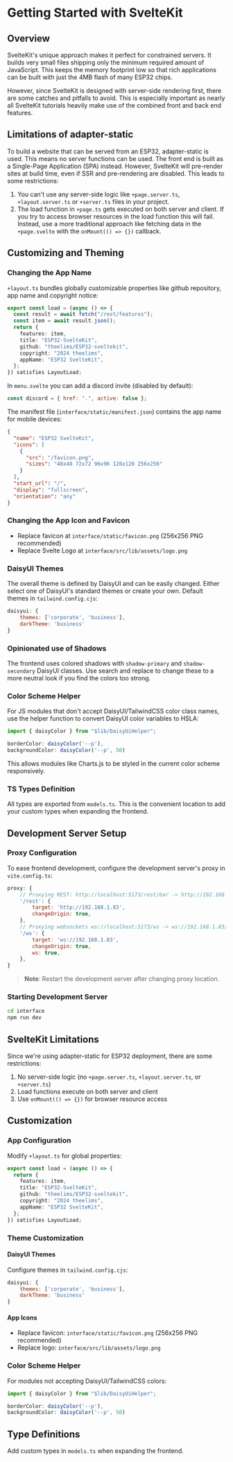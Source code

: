 # Getting Started with SvelteKit

## Overview

SvelteKit's unique approach makes it perfect for constrained servers. It builds very small files shipping only the minimum required amount of JavaScript. This keeps the memory footprint low so that rich applications can be built with just the 4MB flash of many ESP32 chips.

However, since SvelteKit is designed with server-side rendering first, there are some catches and pitfalls to avoid. This is especially important as nearly all SvelteKit tutorials heavily make use of the combined front and back end features.

## Limitations of adapter-static

To build a website that can be served from an ESP32, adapter-static is used. This means no server functions can be used. The front end is built as a Single-Page Application (SPA) instead. However, SvelteKit will pre-render sites at build time, even if SSR and pre-rendering are disabled. This leads to some restrictions:

1. You can't use any server-side logic like `+page.server.ts`, `+layout.server.ts` or `+server.ts` files in your project.
2. The load function in `+page.ts` gets executed on both server and client. If you try to access browser resources in the load function this will fail. Instead, use a more traditional approach like fetching data in the `+page.svelte` with the `onMount(() => {})` callback.

## Customizing and Theming

### Changing the App Name

`+layout.ts` bundles globally customizable properties like github repository, app name and copyright notice:

```typescript
export const load = (async () => {
  const result = await fetch("/rest/features");
  const item = await result.json();
  return {
    features: item,
    title: "ESP32-SvelteKit",
    github: "theelims/ESP32-sveltekit",
    copyright: "2024 theelims",
    appName: "ESP32 SvelteKit",
  };
}) satisfies LayoutLoad;
```

In `menu.svelte` you can add a discord invite (disabled by default):

```javascript
const discord = { href: ".", active: false };
```

The manifest file (`interface/static/manifest.json`) contains the app name for mobile devices:

```json
{
  "name": "ESP32 SvelteKit",
  "icons": [
    {
      "src": "/favicon.png",
      "sizes": "48x48 72x72 96x96 128x128 256x256"
    }
  ],
  "start_url": "/",
  "display": "fullscreen",
  "orientation": "any"
}
```

### Changing the App Icon and Favicon

- Replace favicon at `interface/static/favicon.png` (256x256 PNG recommended)
- Replace Svelte Logo at `interface/src/lib/assets/logo.png`

### DaisyUI Themes

The overall theme is defined by DaisyUI and can be easily changed. Either select one of DaisyUI's standard themes or create your own. Default themes in `tailwind.config.cjs`:

```javascript
daisyui: {
    themes: ['corporate', 'business'],
    darkTheme: 'business'
}
```

### Opinionated use of Shadows

The frontend uses colored shadows with `shadow-primary` and `shadow-secondary` DaisyUI classes. Use search and replace to change these to a more neutral look if you find the colors too strong.

### Color Scheme Helper

For JS modules that don't accept DaisyUI/TailwindCSS color class names, use the helper function to convert DaisyUI color variables to HSLA:

```javascript
import { daisyColor } from "$lib/DaisyUiHelper";

borderColor: daisyColor('--p'),
backgroundColor: daisyColor('--p', 50)
```

This allows modules like Charts.js to be styled in the current color scheme responsively.

### TS Types Definition

All types are exported from `models.ts`. This is the convenient location to add your custom types when expanding the frontend.

## Development Server Setup

### Proxy Configuration

To ease frontend development, configure the development server's proxy in `vite.config.ts`:

```javascript
proxy: {
    // Proxying REST: http://localhost:5173/rest/bar -> http://192.168.1.83/rest/bar
    '/rest': {
        target: 'http://192.168.1.83',
        changeOrigin: true,
    },
    // Proxying websockets ws://localhost:5173/ws -> ws://192.168.1.83/ws
    '/ws': {
        target: 'ws://192.168.1.83',
        changeOrigin: true,
        ws: true,
    },
}
```

> **Note**: Restart the development server after changing proxy location.

### Starting Development Server

```bash
cd interface
npm run dev
```

## SvelteKit Limitations

Since we're using adapter-static for ESP32 deployment, there are some restrictions:

1. No server-side logic (no `+page.server.ts`, `+layout.server.ts`, or `+server.ts`)
2. Load functions execute on both server and client
3. Use `onMount(() => {})` for browser resource access

## Customization

### App Configuration

Modify `+layout.ts` for global properties:

```typescript
export const load = (async () => {
  return {
    features: item,
    title: "ESP32-SvelteKit",
    github: "theelims/ESP32-sveltekit",
    copyright: "2024 theelims",
    appName: "ESP32 SvelteKit",
  };
}) satisfies LayoutLoad;
```

### Theme Customization

#### DaisyUI Themes

Configure themes in `tailwind.config.cjs`:

```javascript
daisyui: {
    themes: ['corporate', 'business'],
    darkTheme: 'business'
}
```

#### App Icons

- Replace favicon: `interface/static/favicon.png` (256x256 PNG recommended)
- Replace logo: `interface/src/lib/assets/logo.png`

### Color Scheme Helper

For modules not accepting DaisyUI/TailwindCSS colors:

```javascript
import { daisyColor } from "$lib/DaisyUiHelper";

borderColor: daisyColor('--p'),
backgroundColor: daisyColor('--p', 50)
```

## Type Definitions

Add custom types in `models.ts` when expanding the frontend.
